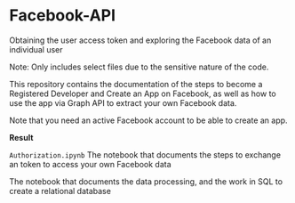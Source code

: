 # Facebook-API
Obtaining the user access token and exploring the Facebook data of an individual user

Note: Only includes select files due to the sensitive nature of the code.

This repository contains the documentation of the steps to become a Registered Developer and Create an App on Facebook, as well as how to use the app via Graph API to extract your own Facebook data. 

Note that you need an active Facebook account to be able to create an app.

**Result**

`Authorization.ipynb` The notebook that documents the steps to exchange an token to access your own Facebook data

The notebook that documents the data processing, and the work in SQL to create a relational database
